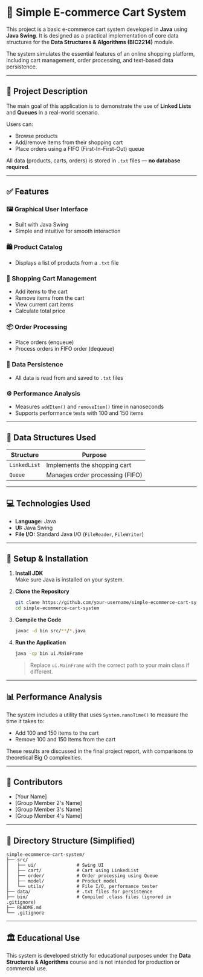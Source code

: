 # 🛒 Simple E-commerce Cart System

This project is a basic e-commerce cart system developed in **Java** using **Java Swing**. It is designed as a practical implementation of core data structures for the **Data Structures & Algorithms (BIC2214)** module.

The system simulates the essential features of an online shopping platform, including cart management, order processing, and text-based data persistence.

---

## 📌 Project Description

The main goal of this application is to demonstrate the use of **Linked Lists** and **Queues** in a real-world scenario.

Users can:
- Browse products
- Add/remove items from their shopping cart
- Place orders using a FIFO (First-In-First-Out) queue

All data (products, carts, orders) is stored in `.txt` files — **no database required**.

---

## ✅ Features

### 🖼️ Graphical User Interface
- Built with Java Swing
- Simple and intuitive for smooth interaction

### 🛍️ Product Catalog
- Displays a list of products from a `.txt` file

### 🧺 Shopping Cart Management
- Add items to the cart
- Remove items from the cart
- View current cart items
- Calculate total price

### 📦 Order Processing
- Place orders (enqueue)
- Process orders in FIFO order (dequeue)

### 💾 Data Persistence
- All data is read from and saved to `.txt` files

### ⚙️ Performance Analysis
- Measures `addItem()` and `removeItem()` time in nanoseconds
- Supports performance tests with 100 and 150 items

---

## 🧠 Data Structures Used

| Structure    | Purpose                       |
|--------------|-------------------------------|
| `LinkedList` | Implements the shopping cart  |
| `Queue`      | Manages order processing (FIFO) |

---

## 💻 Technologies Used

- **Language:** Java
- **UI:** Java Swing
- **File I/O:** Standard Java I/O (`FileReader`, `FileWriter`)

---

## 🚀 Setup & Installation

1. **Install JDK**  
   Make sure Java is installed on your system.

2. **Clone the Repository**  
   ```bash
   git clone https://github.com/your-username/simple-ecommerce-cart-system.git
   cd simple-ecommerce-cart-system

3. **Compile the Code**

   ```bash
   javac -d bin src/**/*.java
   ```

4. **Run the Application**

   ```bash
   java -cp bin ui.MainFrame
   ```

   > Replace `ui.MainFrame` with the correct path to your main class if different.

---

## 📊 Performance Analysis

The system includes a utility that uses `System.nanoTime()` to measure the time it takes to:

* Add 100 and 150 items to the cart
* Remove 100 and 150 items from the cart

These results are discussed in the final project report, with comparisons to theoretical Big O complexities.

---

## 👥 Contributors

* \[Your Name]
* \[Group Member 2's Name]
* \[Group Member 3's Name]
* \[Group Member 4's Name]

---

## 📁 Directory Structure (Simplified)

```
simple-ecommerce-cart-system/
├── src/
│   ├── ui/               # Swing UI
│   ├── cart/             # Cart using LinkedList
│   ├── order/            # Order processing using Queue
│   ├── model/            # Product model
│   └── utils/            # File I/O, performance tester
├── data/                 # .txt files for persistence
├── bin/                  # Compiled .class files (ignored in .gitignore)
├── README.md
└── .gitignore
```

---

## 🏛️ Educational Use

This system is developed strictly for educational purposes under the **Data Structures & Algorithms** course and is not intended for production or commercial use.
